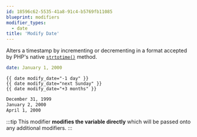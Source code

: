 ```yaml
---
id: 18596c62-5535-41a8-91c4-b5769fb11085
blueprint: modifiers
modifier_types:
  - date
title: 'Modify Date'
---
```

Alters a timestamp by incrementing or decrementing in a format accepted by PHP's native [`strtotime()`](http://php.net/manual/en/function.strtotime.php) method.


```yaml
date: January 1, 2000
```

```
{{ date modify_date="-1 day" }}
{{ date modify_date="next Sunday" }}
{{ date modify_date="+3 months" }}
```

```html
December 31, 1999
January 2, 2000
April 1, 2000
```

:::tip
This modifier **modifies the variable directly** which will be passed onto any additional modifiers.
:::
